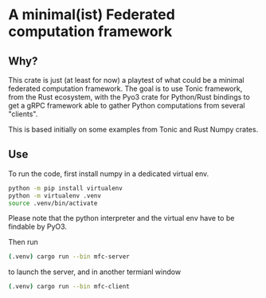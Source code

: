 # A minimal(ist) Federated computation framework

## Why?

This crate is just (at least for now) a playtest of what could be a minimal federated computation framework. The goal is to use Tonic framework, from the Rust ecosystem, with the Pyo3 crate for Python/Rust bindings to get a gRPC framework able to gather Python computations from several "clients".

This is based initially on some examples from Tonic and Rust Numpy crates.

## Use

To run the code, first install numpy in a dedicated virtual env.

```bash
python -m pip install virtualenv
python -m virtualenv .venv
source .venv/bin/activate
```

Please note that the python interpreter and the virtual env have to be findable by PyO3.

Then run

```bash
(.venv) cargo run --bin mfc-server
```

to launch the server, and in another termianl window

```bash
(.venv) cargo run --bin mfc-client
```
